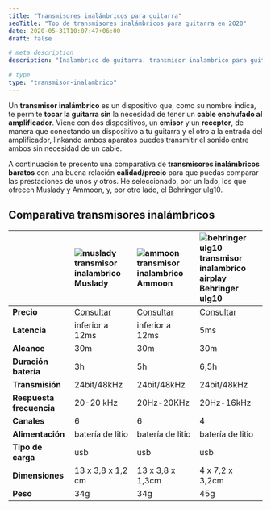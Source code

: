 ```yaml
---
title: "Transmisores inalámbricos para guitarra"
seoTitle: "Top de transmisores inalámbricos para guitarra en 2020"
date: 2020-05-31T10:07:47+06:00
draft: false

# meta description
description: "Inalambrico de guitarra. transmisor inalambrico para guitarra. Encuentra tu transmisor inalambrico de marcas como muslady o ammoon."

# type
type: "transmisor-inalambrico"
---
```


Un **transmisor inalámbrico** es un dispositivo que, como su nombre indica, te permite **tocar la guitarra sin** la necesidad de tener un **cable enchufado al amplificador**. Viene con dos dispositivos, un **emisor** y un **receptor**, de manera que conectando un dispositivo a tu guitarra y el otro a la entrada del amplificador, linkando ambos aparatos puedes transmitir el sonido entre ambos sin necesidad de un cable.

A continuación te presento una comparativa de **transmisores inalámbricos baratos** con una buena relación **calidad/precio** para que puedas comparar las prestaciones de unos y otros. He seleccionado, por un lado, los que ofrecen Muslady y Ammoon, y, por otro lado, el Behringer ulg10.


## Comparativa transmisores inalámbricos

| | <div class="comparativa-item"><img src="../../images/post/muslady-transmisor-inalambrico.png" alt="muslady transmisor inalambrico"/> <span class="caption">Muslady</span></div> | <div class="comparativa-item"><img src="../../images/post/ammoon-transmisor-inalambrico.png" alt="ammoon transmisor inalambrico"/> <span class="caption">Ammoon</span></div> | <div class="comparativa-item"><img src="../../images/post/behringer-ulg10-airplay-transmisor-inalambrico.png" alt="behringer ulg10 transmisor inalambrico airplay"/> <span class="caption">Behringer ulg10</span></div>
| ------------- |:-------------|:-------------|:-------------
| **Precio**	| [Consultar](https://amzn.to/2XML6RN) | [Consultar](https://amzn.to/3eCdsEV) | [Consultar](https://amzn.to/2MiZig4)
| **Latencia**	| inferior a 12ms  | inferior a 12ms | 5ms
| **Alcance**	| 30m | 30m | 30m
| **Duración batería**	| 3h | 5h | 6,5h
| **Transmisión**	| 24bit/48kHz | 24bit/48kHz | 24bit/48kHz
| **Respuesta frecuencia**	| 20-20 kHz | 20Hz-20KHz |  20Hz-16kHz
| **Canales**	| 6 | 6 | 4
| **Alimentación**	| batería de litio | batería de litio | batería de litio
| **Tipo de carga**	| usb | usb | usb
| **Dimensiones**	| 13 x 3,8 x 1,2 cm | 13 x 3,8 x 1,3cm | 4 x 7,2 x 3,2cm
| **Peso**	| 34g | 34g | 45g